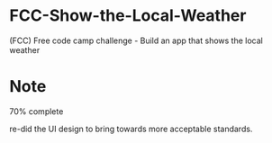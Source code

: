 # FCC-Show-the-Local-Weather
(FCC) Free code camp challenge - Build an app that shows the local weather

# Note
70% complete

re-did the UI design to bring towards more acceptable standards. 
